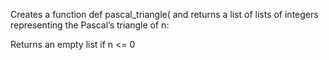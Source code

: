Creates a function def pascal_triangle(
and returns a list of lists of integers representing the Pascal’s triangle of n:

Returns an empty list if n <= 0
